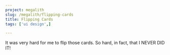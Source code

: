 ```yaml
---
project: megalith
slug: /megalith/flipping-cards
title: Flipping Cards
tags: ['ui design',]

---
```


It was very hard for me to flip those cards. So hard, in fact, that I NEVER DID IT!